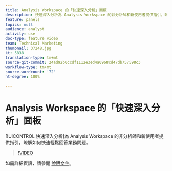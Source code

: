 ```yaml
---
title: Analysis Workspace 的「快速深入分析」面板
description: 快速深入分析為 Analysis Workspace 的非分析師和新使用者提供指引，瞭解如何快速輕鬆回答業務問題。
feature: panels
topics: null
audience: analyst
activity: use
doc-type: feature video
team: Technical Marketing
thumbnail: 37248.jpg
kt: 5838
translation-type: tm+mt
source-git-commit: 24ad92b0ccdf1112e3ed4a0968cd47db757598c3
workflow-type: tm+mt
source-wordcount: '72'
ht-degree: 100%

---
```



# Analysis Workspace 的「快速深入分析」面板

[!UICONTROL 快速深入分析]為 Analysis Workspace 的非分析師和新使用者提供指引，瞭解如何快速輕鬆回答業務問題。

>[!VIDEO](https://video.tv.adobe.com/v/37248/?quality=12&learn=on)

如需詳細資訊，請參閱 [ 說明文件](https://docs.adobe.com/content/help/zh-Hant/analytics/analyze/analysis-workspace/panels/quickinsight.html)。
